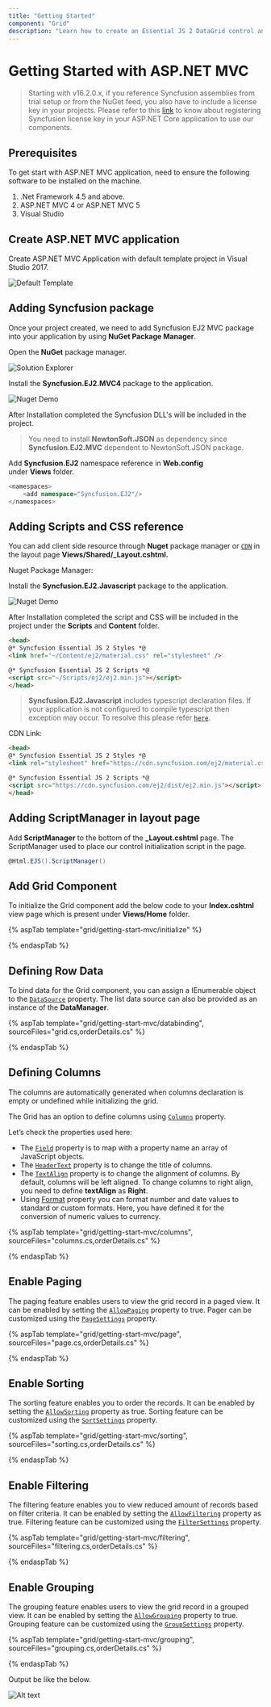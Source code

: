 ```yaml
---
title: "Getting Started"
component: "Grid"
description: "Learn how to create an Essential JS 2 DataGrid control and enable features like paging, filtering, sorting, and grouping in ASP.NET MVC."
---
```


# Getting Started with ASP.NET MVC

> Starting with v16.2.0.x, if you reference Syncfusion assemblies from trial setup or from the NuGet feed, you also have to include a license key in your projects. Please refer to this [link](https://help.syncfusion.com/common/essential-studio/licensing/license-key) to know about registering Syncfusion license key in your ASP.NET Core application to use our components.

## Prerequisites

To get start with ASP.NET MVC application, need to ensure the following software to be installed on the machine.

1. .Net Framework 4.5 and above.
2. ASP.NET MVC 4 or ASP.NET MVC 5
3. Visual Studio

## Create ASP.NET MVC application

Create ASP.NET MVC Application with default template project in Visual Studio 2017.

![Default Template](./images/default-template-mvc.png)

## Adding Syncfusion package

Once your project created, we need to add Syncfusion EJ2 MVC package into your application by using **NuGet Package Manager**.

Open the **NuGet** package manager.

![Solution Explorer](./images/solution-explorer-mvc.png)

Install the **Syncfusion.EJ2.MVC4** package to the application.

![Nuget Demo](./images/nuget-demo-mvc.png)

After Installation completed the Syncfusion DLL's will be included in the project.

> You need to install **NewtonSoft.JSON** as dependency since **Syncfusion.EJ2.MVC** dependent to NewtonSoft.JSON package.

Add **Syncfusion.EJ2** namespace reference in **Web.config** under **Views** folder.

```cs
<namespaces>
    <add namespace="Syncfusion.EJ2"/>
</namespaces>

```

## Adding Scripts and CSS reference

You can add client side resource through **Nuget** package manager or [`CDN`](http://ej2.syncfusion.com/15.4.23/documentation/base/deployment.html?lang=typescript#cdn) in the layout page **Views/Shared/_Layout.cshtml.**

Nuget Package Manager:

Install the **Syncfusion.EJ2.Javascript** package to the application.

![Nuget Demo](./images/script-nuget.jpg)

After Installation completed the script and CSS will be included in the project under the **Scripts** and **Content** folder.

```html
<head>
@* Syncfusion Essential JS 2 Styles *@
<link href="~/Content/ej2/material.css" rel="stylesheet" />

@* Syncfusion Essential JS 2 Scripts *@
<script src="~/Scripts/ej2/ej2.min.js"></script>
</head>
```

> **Syncfusion.EJ2.Javascript** includes typescript declaration files. If your application is not configured to compile typescript then exception may occur. To resolve this please refer [`here`](./how-to/avoid-typescript-compilation/).

CDN Link:

```html
<head>
@* Syncfusion Essential JS 2 Styles *@
<link rel="stylesheet" href="https://cdn.syncfusion.com/ej2/material.css" />

@* Syncfusion Essential JS 2 Scripts *@
<script src="https://cdn.syncfusion.com/ej2/dist/ej2.min.js"></script>
</head>
```

## Adding ScriptManager in layout page

Add **ScriptManager** to the bottom of the **_Layout.cshtml** page. The ScriptManager used to place our control initialization script in the page.

```cs
@Html.EJS().ScriptManager()
```

## Add Grid Component

To initialize the Grid component add the below code to your **Index.cshtml** view page which is present under **Views/Home** folder.

{% aspTab template="grid/getting-start-mvc/initialize" %}

{% endaspTab %}

## Defining Row Data

To bind data for the Grid component, you can assign a IEnumerable object to the [`DataSource`](https://help.syncfusion.com/cr/aspnetcore-js2/Syncfusion.EJ2.Grids.Grid.html#Syncfusion_EJ2_Grids_Grid_DataSource) property. The list data source can also be provided as an instance of the **DataManager**.

{% aspTab template="grid/getting-start-mvc/databinding", sourceFiles="grid.cs,orderDetails.cs" %}

{% endaspTab %}

## Defining Columns

The columns are automatically generated when columns declaration is empty or undefined while initializing the grid.

The Grid has an option to define columns using [`Columns`](https://help.syncfusion.com/cr/aspnetcore-js2/Syncfusion.EJ2.Grids.GridColumn.html) property.

Let’s check the properties used here:

* The [`Field`](https://help.syncfusion.com/cr/aspnetcore-js2/Syncfusion.EJ2.Grids.GridColumn.html#Syncfusion_EJ2_Grids_GridColumn_Field) property is to map with a property name an array of JavaScript objects.
* The [`HeaderText`](https://help.syncfusion.com/cr/aspnetcore-js2/Syncfusion.EJ2.Grids.GridColumn.html#Syncfusion_EJ2_Grids_GridColumn_HeaderText) property is to change the title of columns.
* The [`TextAlign`](https://help.syncfusion.com/cr/aspnetcore-js2/Syncfusion.EJ2.Grids.GridColumn.html#Syncfusion_EJ2_Grids_GridColumn_TextAlign) property is to change the alignment of columns.
By default, columns will be left aligned. To change columns to right align, you need to define **textAlign** as **Right**.
* Using [Format](https://help.syncfusion.com/cr/aspnetcore-js2/Syncfusion.EJ2.Grids.GridColumn.html#Syncfusion_EJ2_Grids_GridColumn_Format) property
you can format number and date values to standard or custom formats.
Here, you have defined it for the conversion of numeric values to currency.

{% aspTab template="grid/getting-start-mvc/columns", sourceFiles="columns.cs,orderDetails.cs" %}

{% endaspTab %}

## Enable Paging

The paging feature enables users to view the grid record in a paged view. It can be enabled by setting the  [`AllowPaging`](https://help.syncfusion.com/cr/aspnetcore-js2/Syncfusion.EJ2.Grids.Grid.html#Syncfusion_EJ2_Grids_Grid_AllowPaging) property to true. Pager can be customized using the [`PageSettings`](https://help.syncfusion.com/cr/aspnetcore-js2/Syncfusion.EJ2.Grids.GridPageSettings.html) property.

{% aspTab template="grid/getting-start-mvc/page", sourceFiles="page.cs,orderDetails.cs" %}

{% endaspTab %}

## Enable Sorting

The sorting feature enables you to order the records. It can be enabled by setting the  [`AllowSorting`](https://help.syncfusion.com/cr/aspnetcore-js2/Syncfusion.EJ2.Grids.Grid.html#Syncfusion_EJ2_Grids_Grid_AllowSorting) property as true. Sorting feature can be customized using the [`SortSettings`](https://help.syncfusion.com/cr/aspnetcore-js2/Syncfusion.EJ2.Grids.GridSortSettings.html) property.

{% aspTab template="grid/getting-start-mvc/sorting", sourceFiles="sorting.cs,orderDetails.cs" %}

{% endaspTab %}

## Enable Filtering

The filtering feature enables you to view reduced amount of records based on filter criteria. It can be enabled by setting the [`AllowFiltering`](https://help.syncfusion.com/cr/aspnetcore-js2/Syncfusion.EJ2.Grids.Grid.html#Syncfusion_EJ2_Grids_Grid_AllowFiltering) property as true. Filtering feature can be customized using the [`FilterSettings`](https://help.syncfusion.com/cr/aspnetcore-js2/Syncfusion.EJ2.Grids.GridFilterSettings.html) property.

{% aspTab template="grid/getting-start-mvc/filtering", sourceFiles="filtering.cs,orderDetails.cs" %}

{% endaspTab %}

## Enable Grouping

The grouping feature enables users to view the grid record in a grouped view. It can be enabled by setting the
 [`AllowGrouping`](https://help.syncfusion.com/cr/aspnetcore-js2/Syncfusion.EJ2.Grids.Grid.html#Syncfusion_EJ2_Grids_Grid_AllowGrouping) property to true.
 Grouping feature can be customized using the [`GroupSettings`](https://help.syncfusion.com/cr/aspnetcore-js2/Syncfusion.EJ2.Grids.GridGroupSettings.html) property.

{% aspTab template="grid/getting-start-mvc/grouping", sourceFiles="grouping.cs,orderDetails.cs" %}

{% endaspTab %}

Output be like the below.

![Alt text](./images/grid-sample.png)